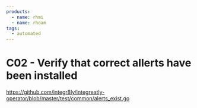 ```yaml
---
products:
  - name: rhmi
  - name: rhoam
tags:
  - automated
---
```


# C02 - Verify that correct allerts have been installed

https://github.com/integr8ly/integreatly-operator/blob/master/test/common/alerts_exist.go
